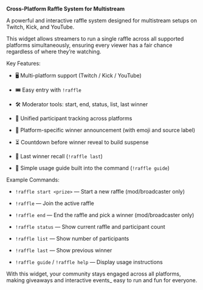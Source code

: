 **Cross-Platform Raffle System for Multistream**

A powerful and interactive raffle system designed for multistream setups on Twitch, Kick, and YouTube.

This widget allows streamers to run a single raffle across all supported platforms simultaneously, ensuring every viewer has a fair chance regardless of where they’re watching.

Key Features:

 - 🖥 Multi-platform support (Twitch / Kick / YouTube)

 - 🎟 Easy entry with `!raffle`

 - 🛠 Moderator tools: start, end, status, list, last winner  

 - 🔁 Unified participant tracking across platforms  

 - 🎯 Platform-specific winner announcement (with emoji and source label)  

 - ⏳ Countdown before winner reveal to build suspense  

 - 🧠 Last winner recall (`!raffle last`)  

 - 🧾 Simple usage guide built into the command (`!raffle guide`)

Example Commands:

 - `!raffle start <prize>` — Start a new raffle (mod/broadcaster only)
   
 - `!raffle` — Join the active raffle
   
 - `!raffle end` — End the raffle and pick a winner (mod/broadcaster only)
   
 - `!raffle status` — Show current raffle and participant count
   
 - `!raffle list` — Show number of participants
   
 - `!raffle last` — Show previous winner
  
 - `!raffle guide` / `!raffle help` — Display usage instructions 

With this widget, your community stays engaged across all platforms, making giveaways and interactive events_ easy to run and fun for everyone.
